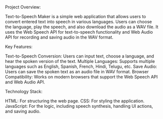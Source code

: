 Project Overview:

Text-to-Speech Maker is a simple web application that allows users to convert entered text into speech in various languages. Users can choose the language, play the speech, and also download the audio as a WAV file. It uses the Web Speech API for text-to-speech functionality and Web Audio API for recording and saving audio in the WAV format.

Key Features:

Text-to-Speech Conversion: Users can input text, choose a language, and hear the spoken version of the text.
Multiple Languages: Supports multiple languages such as English, Spanish, French, Hindi, Telugu, etc.
Save Audio: Users can save the spoken text as an audio file in WAV format.
Browser Compatibility: Works on modern browsers that support the Web Speech API and Web Audio API.

Technology Stack:

HTML: For structuring the web page.
CSS: For styling the application.
JavaScript: For the logic, including speech synthesis, handling UI actions, and saving audio.
